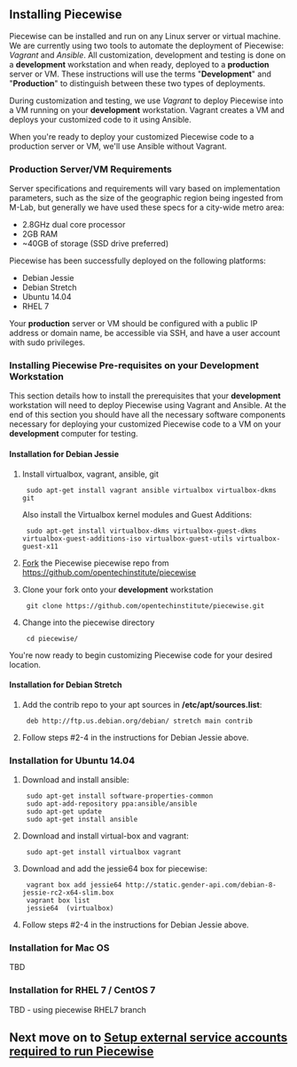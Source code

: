 ## Installing Piecewise

Piecewise can be installed and run on any Linux server or virtual machine. We are currently using two tools to automate the deployment of Piecewise: _Vagrant_ and _Ansible_. All customization, development and testing is done on a **development** workstation and when ready, deployed to a **production** server or VM. These instructions will use the terms "**Development**" and "**Production**" to distinguish between these two types of deployments. 

During customization and testing, we use _Vagrant_ to deploy Piecewise into a VM running on your **development** workstation. Vagrant creates a VM and deploys your customized code to it using Ansible.

When you're ready to deploy your customized Piecewise code to a production server or VM, we'll use Ansible without Vagrant.

### Production Server/VM Requirements

Server specifications and requirements will vary based on implementation parameters, such as the size of the geographic region being ingested from M-Lab, but generally we have used these specs for a city-wide metro area:

* 2.8GHz dual core processor
* 2GB RAM
* ~40GB of storage (SSD drive preferred)

Piecewise has been successfully deployed on the following platforms:

* Debian Jessie
* Debian Stretch
* Ubuntu 14.04
* RHEL 7

Your **production** server or VM should be configured with a public IP address or domain name, be accessible via SSH, and have a user account with sudo privileges. 


### Installing Piecewise Pre-requisites on your Development Workstation

This section details how to install the prerequisites that your **development** workstation will need to deploy Piecewise using Vagrant and Ansible. At the end of this section you should have all the necessary software components necessary for deploying your customized Piecewise code to a VM on your **development** computer for testing.

#### Installation for Debian Jessie

1. Install virtualbox, vagrant, ansible, git

        sudo apt-get install vagrant ansible virtualbox virtualbox-dkms git

   Also install the Virtualbox kernel modules and Guest Additions:

        sudo apt-get install virtualbox-dkms virtualbox-guest-dkms virtualbox-guest-additions-iso virtualbox-guest-utils virtualbox-guest-x11

2. [Fork](https://help.github.com/articles/fork-a-repo/) the Piecewise piecewise repo from https://github.com/opentechinstitute/piecewise 

3. Clone your fork onto your **development** workstation

        git clone https://github.com/opentechinstitute/piecewise.git

4. Change into the piecewise directory

        cd piecewise/

You're now ready to begin customizing Piecewise code for your desired location. 


#### Installation for Debian Stretch

1. Add the contrib repo to your apt sources in **/etc/apt/sources.list**:

        deb http://ftp.us.debian.org/debian/ stretch main contrib

2. Follow steps #2-4 in the instructions for Debian Jessie above.


### Installation for Ubuntu 14.04

1. Download and install ansible:

        sudo apt-get install software-properties-common
        sudo apt-add-repository ppa:ansible/ansible
        sudo apt-get update
        sudo apt-get install ansible

2. Download and install virtual-box and vagrant:

        sudo apt-get install virtualbox vagrant

3. Download and add the jessie64 box for piecewise:

        vagrant box add jessie64 http://static.gender-api.com/debian-8-jessie-rc2-x64-slim.box
        vagrant box list
        jessie64  (virtualbox)

4. Follow steps #2-4 in the instructions for Debian Jessie above.


### Installation for Mac OS

TBD

### Installation for RHEL 7 / CentOS 7

TBD - using piecewise RHEL7 branch


## Next move on to [Setup external service accounts required to run Piecewise](service-accounts.md)